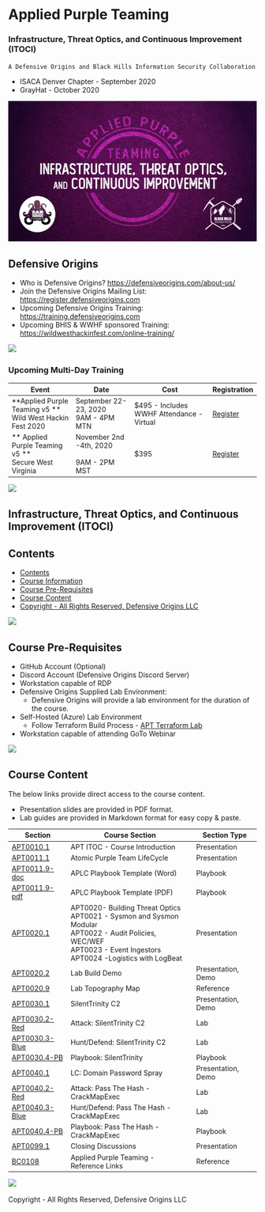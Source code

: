
# Applied Purple Teaming 
### Infrastructure, Threat Optics, and Continuous Improvement (ITOCI)

`A Defensive Origins and Black Hills Information Security Collaboration`

* ISACA Denver Chapter - September 2020
* GrayHat - October 2020

![](docs/images/APT-ITOCI.jpg)



## Defensive Origins
* Who is Defensive Origins? https://defensiveorigins.com/about-us/
* Join the Defensive Origins Mailing List: https://register.defensiveorigins.com
* Upcoming Defensive Origins Training: https://training.defensiveorigins.com
* Upcoming BHIS & WWHF sponsored Training: https://wildwesthackinfest.com/online-training/

![][Div2]

 ### Upcoming Multi-Day Training

| Event                                    | Date                                     | Cost                                     | Registration                             |
|------------------------------------------|------------------------------------------|------------------------------------------|------------------------------------------|
| **Applied Purple Teaming v5 **<BR> Wild West Hackin Fest 2020 | September 22-23, 2020<br>9AM - 4PM MTN   | $495 - Includes WWHF Attendance - Virtual | <P> [Register][WWHF]              |
| ** Applied Purple Teaming v5 **<BR> Secure West Virginia | November 2nd -4th, 2020 <BR><br>9AM - 2PM MST | $395                                     | [Register][WV] |

![][Div2]
## Infrastructure, Threat Optics, and Continuous Improvement (ITOCI)


## Contents
<!-- Start Document Outline -->

* [Contents](#contents)
* [Course Information](#course-information)
* [Course Pre-Requisites](#course-pre-requisites)
* [Course Content](#course-content)
* [Copyright - All Rights Reserved, Defensive Origins LLC](#copyright---all-rights-reserved-defensive-origins-llc)

<!-- End Document Outline -->

![][Div1]


## Course Pre-Requisites
* GitHub Account (Optional)
* Discord Account (Defensive Origins Discord Server)
* Workstation capable of RDP
* Defensive Origins Supplied Lab Environment:
    * Defensive Origins will provide a lab environment for the duration of the course.  
* Self-Hosted (Azure) Lab Environment
    * Follow Terraform Build Process - [APT Terraform Lab][APTTF] 
* Workstation capable of attending GoTo Webinar

![][Div2]

## Course Content
The below links provide direct access to the course content.  
* Presentation slides are provided in PDF format.  
* Lab guides are provided in Markdown format for easy copy & paste.  

| Section    | Course Section                           | Section Type       |
|------------|------------------------------------------|--------------------|
| [APT0010.1][APT0010.1]      | APT ITOC - Course Introduction              | Presentation       |
| [APT0011.1][APT0011.1]      | Atomic Purple Team LifeCycle               | Presentation       |
| [APT0011.9-doc][APT0011.9-doc]      | APLC Playbook Template (Word)        | Playbook       |
| [APT0011.9-pdf][APT0011.9-pdf]      | APLC Playbook Template (PDF)        | Playbook       |
| [APT0020.1][APT0020.1]      | APT0020-  Building Threat Optics<BR>APT0021 - Sysmon and Sysmon Modular<BR>APT0022 - Audit Policies, WEC/WEF<BR>APT0023 - Event Ingestors<BR>APT0024 -Logistics with LogBeat                            | Presentation       |
| [APT0020.2][APT0020.2]      | Lab Build Demo        | Presentation, Demo       |
| [APT0020.9][APT0020.9]      | Lab Topography Map                            | Reference       |
| [APT0030.1][APT0030.1]      | SilentTrinity C2                           | Presentation, Demo  
| [APT0030.2-Red][APT0030.2-Red]  | Attack: SilentTrinity C2                 | Lab                |
| [APT0030.3-Blue][APT0030.3-Blue] | Hunt/Defend: SilentTrinity C2            | Lab                |
| [APT0030.4-PB][APT0030.4-PB]     | Playbook: SilentTrinity                  | Playbook           |
| [APT0040.1][APT0040.1]     | LC: Domain Password Spray                | Presentation, Demo  |
| [APT0040.2-Red][APT0040.2-Red]  | Attack: Pass The Hash - CrackMapExec           | Lab                |
| [APT0040.3-Blue][APT0040.3-Blue]  | Hunt/Defend: Pass The Hash - CrackMapExec            | Lab                |
| [APT0040.4-PB][APT0040.4-PB] | Playbook: Pass The Hash - CrackMapExec       | Playbook                |
| [APT0099.1][APT0099.1]     | Closing Discussions          | Presentation           |
| [BC0108][BC0108]     | Applied Purple Teaming - Reference Links | Reference          |


![][Div1]

Copyright - All Rights Reserved, Defensive Origins LLC


  [LabContents]:https://img.shields.io/badge/Lab-Contents-purple.svg?style=for-the-badge
  [LabAddendum]:https://img.shields.io/badge/Lab-Addendum-magenta.svg?style=for-the-badge
  [LabOverview]:https://img.shields.io/badge/Lab-Overview-darkblue.svg?style=for-the-badge
  [LabObjectives]:https://img.shields.io/badge/Lab-Objectives-darkblue.svg?style=for-the-badge
  [LabMethodology]:https://img.shields.io/badge/Lab-Methodology-darkblue.svg?style=for-the-badge
  [LabComplete]:https://img.shields.io/badge/Lab-Complete-red.svg?style=for-the-badge
  [NextStep]:https://img.shields.io/badge/Step%20Complete-Onward!-darkgreen.svg?style=flat-sware
  [PowershellInput]:https://img.shields.io/badge/Powershell-Input-green.svg?style=flat-sware
  [BashInput]:https://img.shields.io/badge/Bash-Input-green.svg?style=flat-sware
  [BashOutput]:https://img.shields.io/badge/Bash-Output-orange.svg?style=flat-sware
  [STInput]:https://img.shields.io/badge/SilentTrinity-Input-green.svg?style=flat-sware
  [STOutput]:https://img.shields.io/badge/SilentTrinity-Output-orange.svg?style=flat-sware
  [HuntIndex]:https://img.shields.io/badge/Hunt-Index%20Term-darkgreen.svg?style=flat-sware
  [HuntSearchTerm]:https://img.shields.io/badge/Hunt-Search%20Term-blue.svg?style=flat-sware
  [PowershellOutput]:https://img.shields.io/badge/Powershell-Output-orange.svg?style=flat-sware
  [GuiNav]:https://img.shields.io/badge/GUI-Navigation-orange.svg?style=flat-sware
  [StepOne]:https://img.shields.io/badge/Step-One-blue.svg?style=for-the-badge
  [StepTwo]:https://img.shields.io/badge/Step-Two-blue.svg?style=for-the-badge
  [StepThree]:https://img.shields.io/badge/Step-Three-blue.svg?style=for-the-badge
  [StepFour]:https://img.shields.io/badge/Step-Four-blue.svg?style=for-the-badge
  [StepFive]:https://img.shields.io/badge/Step-Five-blue.svg?style=for-the-badge
  [StepSix]:https://img.shields.io/badge/Step-Six-blue.svg?style=for-the-badge
  [AttackStepOne]:https://img.shields.io/badge/Attack-Step%20One-red.svg?style=for-the-badge 
  [AttackStepTwo]:https://img.shields.io/badge/Attack-Step%20Two-red.svg?style=for-the-badge
  [AttackStepThree]:https://img.shields.io/badge/Attack-Step%20Three-red.svg?style=for-the-badge 
  [AttackStepFour]:https://img.shields.io/badge/Attack-Step%20Four-red.svg?style=for-the-badge
  [AttackStepFive]:https://img.shields.io/badge/Attack-Step%20Five-red.svg?style=for-the-badge
  [AttackStepSix]:https://img.shields.io/badge/Attack-Step%20Six-red.svg?style=for-the-badge
  [HuntStepOne]:https://img.shields.io/badge/Hunt-Step%20One-blue.svg?style=for-the-badge
  [HuntStepTwo]:https://img.shields.io/badge/Hunt-Step%20Two-blue.svg?style=for-the-badge
  [HuntStepThree]:https://img.shields.io/badge/Hunt-Step%20Three-blue.svg?style=for-the-badge
  [HuntStepFour]:https://img.shields.io/badge/Hunt-Step%20Four-blue.svg?style=for-the-badge
  [APTStepOne]:https://img.shields.io/badge/APT-Step%20One-purple.svg?style=for-the-badge
  [PurpleTeam]:https://img.shields.io/badge/Team-Purple-purple.svg?style=for-the-badge
  [Lab]:https://img.shields.io/badge/*-Lab-Red.svg
  [Demo]:https://img.shields.io/badge/*-Demo-darkgreen.svg
  [Pres]:https://img.shields.io/badge/*-Discussion-darkblue.svg
  [PB]:https://img.shields.io/badge/*-Report-grey.svg
  [Add]:https://img.shields.io/badge/*-Addendum-black.svg
  [BC0108]: 5-BookParts/BC0108.pdf
  [Div1]: docs/images/divider%201.png
  [Div2]: docs/images/divider%202.png
  [1]: 9-Others%2FH0004-Instructors.md
  [2]: 9-Others%2FH0004-Schedule.md
  [12]: https://github.com/DefensiveOrigins/LABPACK

  [WV]: https://register.gotowebinar.com/register/103098315143089935
  [WWHF]: https://wildwesthackinfest.com/wwhf-at-secure-wv/#jdki
  [APTTF]: https://github.com/DefensiveOrigins/APT-Lab-Terraform
  [APT0010.1]:1-Curriculum/APT0010.1
  [APT0011.1]:1-Curriculum/APT0011.1
  [APT0011.9]:1-Curriculum/APT0011.9
  [APT0020.1]:2-LifeCycles/APT0020.1
  [APT0020.2]:3-Labs/APT0020.2
  [APT0020.9]:3-Labs/APT0020.9
  [APT0011.9-doc]:4-Playbooks/PB0170
  [APT0011.9-pdf]:4-Playbooks/PB0170
  [APT0030.1]:2-LifeCycles/APT0030.1
  [APT0030.2-Red]:3-Labs/APT0030.2-Red
  [APT0030.3-Blue]:3-Labs/APT0030.3-Blue
  [APT0030.4-PB]:4-Playbooks/APT0030.4-PB
  [APT0040.1]:2-LifeCycles/APT0040.1
  [APT0040.2-Red]:3-Labs/APT0040.2-Red
  [APT0040.3-Blue]:3-Labs/APT0040.3-Blue
  [APT0040.4-PB]:4-Playbooks/APT0040.4-PB
  [APT0099.1]:1-Curriculum/APT0099.1
  [BC0108]:5-BookParts/BC0108

